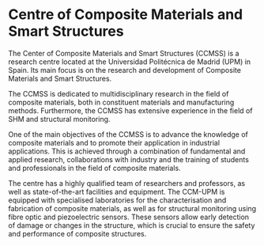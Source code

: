 # Centre of Composite Materials and Smart Structures

The Center of Composite Materials and Smart Structures (CCMSS) is a research centre located at the Universidad Politécnica de Madrid (UPM) in Spain. Its main focus is on the research and development of Composite Materials and Smart Structures.

The CCMSS is dedicated to multidisciplinary research in the field of composite materials, both in constituent materials and manufacturing methods. Furthermore, the CCMSS has extensive experience in the field of SHM and structural monitoring.

One of the main objectives of the CCMSS is to advance the knowledge of composite materials and to promote their application in industrial applications. This is achieved through a combination of fundamental and applied research, collaborations with industry and the training of students and professionals in the field of composite materials.

The centre has a highly qualified team of researchers and professors, as well as state-of-the-art facilities and equipment. The CCM-UPM is equipped with specialised laboratories for the characterisation and fabrication of composite materials, as well as for structural monitoring using fibre optic and piezoelectric sensors. These sensors allow early detection of damage or changes in the structure, which is crucial to ensure the safety and performance of composite structures.
